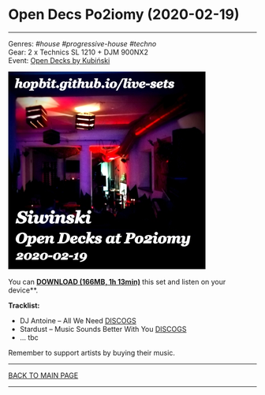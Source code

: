 # Open Decs Po2iomy (2020-02-19)

----

Genres: *#house* *#progressive-house* *#techno*  
Gear: 2 x Technics SL 1210 + DJM 900NX2  
Event: [Open Decks by Kubiński](https://www.facebook.com/events/187620942553204)  
  
[![Siwinski - Open Decks at Po2iomy (2020-02-19)](open-decks-po2iomy-2020-02-19_400x400.jpg)](https://1drv.ms/u/s!AmzuuXrjf51v3rxBj5cgeKr28D8qhA)  

You can [**DOWNLOAD (166MB, 1h 13min)**](https://1drv.ms/u/s!AmzuuXrjf51v3rxBj5cgeKr28D8qhA) 
this set and listen on your device**.

**Tracklist:**  
 
* DJ Antoine – All We Need [DISCOGS](https://www.discogs.com/DJ-Antoine-All-We-Need/release/406436)
* Stardust – Music Sounds Better With You [DISCOGS](https://www.discogs.com/Stardust-Music-Sounds-Better-With-You/release/4087)
* ... tbc

 
Remember to support artists by buying their music.

----

[BACK TO MAIN PAGE](../README.md)

---- 
